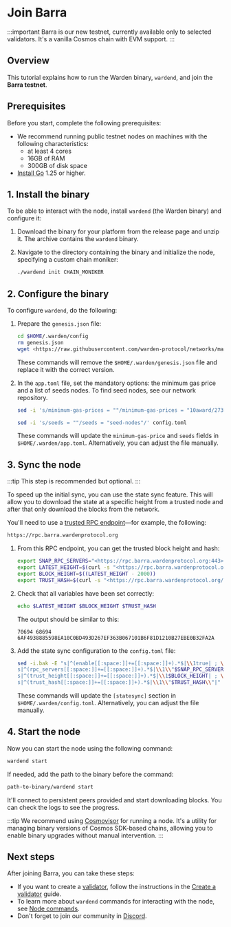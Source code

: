 ﻿---
sidebar_position: 2
---

# Join Barra

:::important
Barra is our new testnet, currently available only to selected validators. It's a vanilla Cosmos chain with EVM support.
:::

## Overview

This tutorial explains how to run the Warden binary, `wardend`, and join the **Barra testnet**.

## Prerequisites

Before you start, complete the following prerequisites:

- We recommend running public testnet nodes on machines with the following characteristics:
  - at least 4 cores
  - 16GB of RAM
  - 300GB of disk space
- [Install Go](https://go.dev/doc/install) 1.25 or higher.

## 1. Install the binary

To be able to interact with the node, install `wardend` (the Warden binary) and configure it:

1. Download the binary for your platform from the release page and unzip it. The archive contains the `wardend` binary.

2. Navigate to the directory containing the binary and initialize the node, specifying a custom chain moniker:
    
   ```bash
   ./wardend init CHAIN_MONIKER
   ```

## 2. Configure the binary

To configure `wardend`, do the following:

1. Prepare the `genesis.json` file:
    
   ```bash
   cd $HOME/.warden/config
   rm genesis.json
   wget <https://raw.githubusercontent.com/warden-protocol/networks/main/testnets/barra/genesis.json>    
   ```
    
   These commands will remove the `$HOME/.warden/genesis.json` file and replace it with the correct version.
    
2. In the `app.toml` file, set the mandatory options: the minimum gas price and a list of seeds nodes. To find seed nodes, see our network repository.
    
   ```bash
   sed -i 's/minimum-gas-prices = ""/minimum-gas-prices = "10award/27394FB092D2ECCD56123C74F36E4C1F926001CEADA9CA97EA622B25F41E5EB2"/' app.toml
   ```
    
   ```bash
   sed -i 's/seeds = ""/seeds = "seed-nodes"/' config.toml
   ```
    
    These commands will update the `minimum-gas-price` and `seeds` fields in `$HOME/.warden/app.toml`. Alternatively, you can adjust the file manually.
    

## 3. Sync the node

:::tip
This step is recommended but optional.
:::

To speed up the initial sync, you can use the state sync feature. This will allow you to download the state at a specific height from a trusted node and after that only download the blocks from the network.

You'll need to use a [trusted RPC endpoint](https://github.com/warden-protocol/networks/blob/main/testnets/barra/chain.json)—for example, the following:

```bash
https://rpc.barra.wardenprotocol.org
```

1. From this RPC endpoint, you can get the trusted block height and hash:
    
   ```bash
   export SNAP_RPC_SERVERS="<https://rpc.barra.wardenprotocol.org:443>,<https://rpc.barra.wardenprotocol.org:443>"
   export LATEST_HEIGHT=$(curl -s "<https://rpc.barra.wardenprotocol.org/block>" | jq -r .result.block.header.height)
   export BLOCK_HEIGHT=$((LATEST_HEIGHT - 2000))
   export TRUST_HASH=$(curl -s "<https://rpc.barra.wardenprotocol.org/block?height=$BLOCK_HEIGHT>" | jq -r .result.block_id.hash)
   ```
    
2. Check that all variables have been set correctly:
    
   ```bash
   echo $LATEST_HEIGHT $BLOCK_HEIGHT $TRUST_HASH
   ```
    
   The output should be similar to this:
   
   ```
   70694 68694 6AF4938885598EA10C0BD493D267EF363B067101B6F81D1210B27EBE0B32FA2A
   ```
    
3. Add the state sync configuration to the `config.toml` file:
    
   ```bash
   sed -i.bak -E "s|^(enable[[:space:]]+=[[:space:]]+).*$|\\1true| ; \\
   s|^(rpc_servers[[:space:]]+=[[:space:]]+).*$|\\1\\"$SNAP_RPC_SERVERS\\"| ; \\
   s|^(trust_height[[:space:]]+=[[:space:]]+).*$|\\1$BLOCK_HEIGHT| ; \\
   s|^(trust_hash[[:space:]]+=[[:space:]]+).*$|\\1\\"$TRUST_HASH\\"|" $HOME/.warden/config/config.toml
   ```
    
   These commands will update the `[statesync]` section in `$HOME/.warden/config.toml`. Alternatively, you can adjust the file manually.

## 4. Start the node

Now you can start the node using the following command:
 
```bash
wardend start
```
 
If needed, add the path to the binary before the command:
 
```bash
path-to-binary/wardend start
```

It'll connect to persistent peers provided and start downloading blocks. You can check the logs to see the progress.

:::tip
We recommend using [Cosmovisor](https://docs.cosmos.network/v0.45/run-node/cosmovisor.html) for running a node. It's a utility for managing binary versions of Cosmos SDK-based chains, allowing you to enable binary upgrades without manual intervention.
:::

## Next steps

After joining Barra, you can take these steps:

- If you want to create a [validator](/learn/glossary#validator), follow the instructions in the [Create a validator](create-a-validator) guide.
- To learn more about `wardend` commands for interacting with the node, see [Node commands](../node-commands).
- Don't forget to join our community in [Discord](https://discord.com/invite/wardenprotocol).
